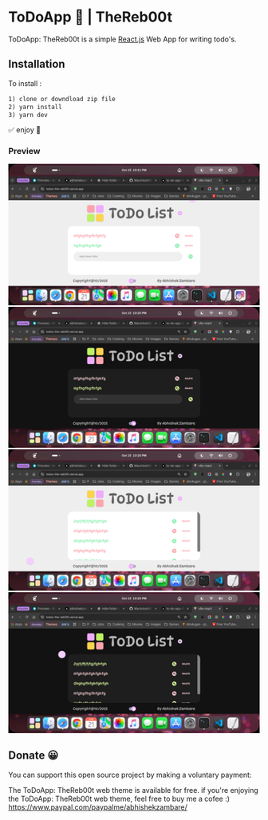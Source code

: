 # ToDoApp 🎯 | TheReb00t

ToDoApp: TheReb00t is a simple [React.js](https://react.dev/) Web App for writing todo's.

## Installation

To install :

    1) clone or downdload zip file
    2) yarn install
    3) yarn dev

✅ enjoy 🥳

### Preview

![ToDoApp: TheReb00t](preview/1.png?raw=true)
![ToDoApp: TheReb00t](preview/2.png?raw=true)
![ToDoApp: TheReb00t](preview/3.png?raw=true)
![ToDoApp: TheReb00t](preview/4.png?raw=true)

## Donate 😀

You can support this open source project by making a voluntary payment:

The ToDoApp: TheReb00t web theme is available for free. if you're enjoying the ToDoApp: TheReb00t web theme, feel free to buy me a cofee :) https://www.paypal.com/paypalme/abhishekzambare/
